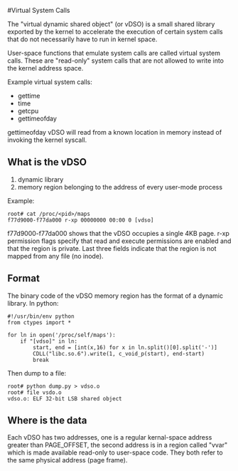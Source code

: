 #Virtual System Calls

The "virtual dynamic shared object" (or vDSO) is a small shared library 
exported by the kernel to accelerate the execution of certain system 
calls that do not necessarily have to run in kernel space.

User-space functions that emulate system calls are called virtual system calls.
These are "read-only" system calls that are not allowed to write into the 
kernel address space.

Example virtual system calls:

- gettime
- time
- getcpu
- gettimeofday

gettimeofday vDSO will read from a known location in memory instead of invoking
the kernel syscall.

## What is the vDSO

1. dynamic library
2. memory region belonging to the address of every user-mode process

Example:

    root# cat /proc/<pid>/maps
    f77d9000-f77da000 r-xp 00000000 00:00 0 [vdso]

f77d9000-f77da000 shows that the vDSO occupies a single 4KB page.
r-xp permission flags specify that read and execute permissions are enabled
and that the region is private.
Last three fields indicate that the region is not mapped from any file (no 
inode).

## Format

The binary code of the vDSO memory region has the format of a dynamic library.
In python:

    #!/usr/bin/env python
    from ctypes import *

    for ln in open('/proc/self/maps'):
        if "[vdso]" in ln:
            start, end = [int(x,16) for x in ln.split()[0].split('-')]
            CDLL("libc.so.6").write(1, c_void_p(start), end-start)
            break

Then dump to a file:

    root# python dump.py > vdso.o
    root# file vsdo.o
    vdso.o: ELF 32-bit LSB shared object

## Where is the data

Each vDSO has two addresses, one is a regular kernal-space address greater than
PAGE_OFFSET, the second address is in a region called "vvar" which is made 
available read-only to user-space code. They both refer to the same physical
address (page frame).

